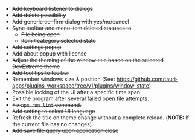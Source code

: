* ~~Add keyboard listener to dialogs~~
* ~~Add delete possibility~~
* ~~Add generic confirm dialog with yes/no/cancel~~
* ~~Sync toolbar and menu item deleted statuses to~~
  - ~~File being open~~
  - ~~Item / category selected state~~
* ~~Add settings popup~~
* ~~Add about popup with license~~
* ~~Adjust the theming of the window title based on the selected DevExtreme theme~~
* ~~Add tool tips to toolbar~~
* Remember windows size & position (See: https://github.com/tauri-apps/plugins-workspace/tree/v1/plugins/window-state)
* Possible locking of the UI after a specific time span.
* Exit the program after several failed open file attempts.
* ~~Fix `npm run lint` command.~~
* ~~Add setting to select UI language~~
* ~~Refresh the title on theme change without a complete reload.~~ (**NOTE:** If the current file has no changes).
* ~~Add save file query upon application close~~